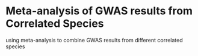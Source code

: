 # Meta-analysis of GWAS results from Correlated Species
using meta-analysis to combine GWAS results from different correlated species
